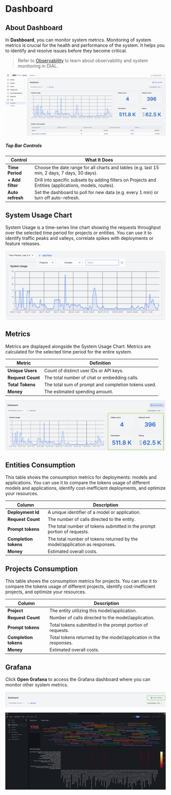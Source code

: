 # Dashboard

## About Dashboard

In **Dashboard**, you can monitor system metrics. Monitoring of system metrics is crucial for the health and performance of the system. It helps you to identify and resolve issues before they become critical.
 
> Refer to [Observability](/docs/platform/8.observability-intro.md) to learn about observability and system monitoring in DIAL.

![](img/78.png)

##### Top Bar Controls

| Control                | What It Does                                                                                 |
| ---------------------- |----------------------------------------------------------------------------------------------|
| **Time Period**        | Choose the date range for all charts and tables (e.g. last 15 min, 2 days, 7 days, 30 days). |
| **+ Add filter**       | Drill into specific subsets by adding filters on Projects and Entities (applications, models, routes).                                 |
| **Auto refresh**       | Set the dashboard to poll for new data (e.g. every 1 min) or turn off auto-refresh.          |

## System Usage Chart

System Usage is a time-series line chart showing the requests throughput over the selected time period for projects or entities. You can use it to identify traffic peaks and valleys, correlate spikes with deployments or feature releases.

![](img/79.png)

## Metrics

Metrics are displayed alongside the System Usage Chart. Metrics are calculated for the selected time period for the entire system.

| Metric            | Definition                                                          |
|-------------------|---------------------------------------------------------------------|
| **Unique Users**  | Count of distinct user IDs or API keys. |
| **Request Count** | The total number of chat or embedding calls.       |
| **Total Tokens**  | The total sum of prompt and completion tokens used.           |
| **Money**         | The estimated spending amount.                                   |

![](img/80.png)

## Entities Consumption

This table shows the consumption metrics for deployments: models and applications. You can use it to compare the tokens usage of different models and applications, identify cost-inefficient deployments, and optimize your resources.

| Column                | Description                                               |
|-----------------------|-----------------------------------------------------------|
| **Deployment Id**     | A unique identifier of a model or application.            |
| **Request Count**     | The number of calls directed to the entity.                   |
| **Prompt tokens**     | The total number of tokens submitted in the prompt portion of requests. |
| **Completion tokens** |The total number of tokens returned by the model/application as responses.          |
| **Money**             | Estimated overall costs.                                           |


## Projects Consumption

This table shows the consumption metrics for projects. You can use it to compare the tokens usage of different projects, identify cost-inefficient projects, and optimize your resources.

| Column                | Description                                               |
|-----------------------|-----------------------------------------------------------|
| **Project**           | The entity utilizing this model/application.                          |
| **Request Count**     | Number of calls directed to the model/application.                    |
| **Prompt tokens**     | Total tokens submitted in the prompt portion of requests. |
| **Completion tokens** | Total tokens returned by the model/application in the responses.          |
| **Money**             | Estimated overall costs.                                           |

## Grafana

Click **Open Grafana** to access the Grafana dashboard where you can monitor other system metrics.

![](img/81.png)

![](img/grafana.png)